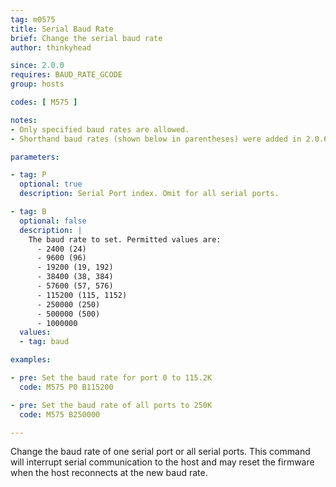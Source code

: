 ```yaml
---
tag: m0575
title: Serial Baud Rate
brief: Change the serial baud rate
author: thinkyhead

since: 2.0.0
requires: BAUD_RATE_GCODE
group: hosts

codes: [ M575 ]

notes:
- Only specified baud rates are allowed.
- Shorthand baud rates (shown below in parentheses) were added in 2.0.6.1.

parameters:

- tag: P
  optional: true
  description: Serial Port index. Omit for all serial ports.

- tag: B
  optional: false
  description: |
    The baud rate to set. Permitted values are:
      - 2400 (24)
      - 9600 (96)
      - 19200 (19, 192)
      - 38400 (38, 384)
      - 57600 (57, 576)
      - 115200 (115, 1152)
      - 250000 (250)
      - 500000 (500)
      - 1000000
  values:
  - tag: baud

examples:

- pre: Set the baud rate for port 0 to 115.2K
  code: M575 P0 B115200

- pre: Set the baud rate of all ports to 250K
  code: M575 B250000

---
```


Change the baud rate of one serial port or all serial ports. This command will interrupt serial communication to the host and may reset the firmware when the host reconnects at the new baud rate.
